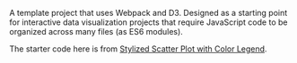 A template project that uses Webpack and D3. Designed as a starting point for interactive data visualization projects that require JavaScript code to be organized across many files (as ES6 modules).

The starter code here is from [Stylized Scatter Plot with Color Legend](https://bl.ocks.org/curran/ecb09f2605c7fbbadf0eeb75da5f0a6b).

